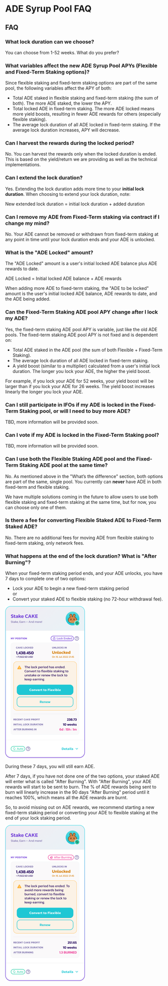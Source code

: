 # ADE Syrup Pool FAQ

## FAQ

### What lock duration can we choose?

You can choose from 1-52 weeks. What do you prefer?

### What variables affect the new ADE Syrup Pool APYs (Flexible and Fixed-Term Staking options)?

Since flexible staking and fixed-term staking options are part of the same pool, the following variables affect the APY of both:

* Total ADE staked in flexible staking and fixed-term staking (the sum of both). The more ADE staked, the lower the APY.
* Total locked ADE in fixed-term staking. The more ADE locked means more yield boosts, resulting in fewer ADE rewards for others (especially flexible staking).
* The average lock duration of all ADE locked in fixed-term staking. If the average lock duration increases, APY will decrease.

### Can I harvest the rewards during the locked period?

No. You can harvest the rewards only when the locked duration is ended. This is based on the yield/return we are providing as well as the technical implementations.

### Can I extend the lock duration?

Yes. Extending the lock duration adds more time to your **initial lock duration**. When choosing to extend your lock duration, note:

New extended lock duration = initial lock duration + added duration

### Can I remove my ADE from Fixed-Term staking via contract if I change my mind?

No. Your ADE cannot be removed or withdrawn from fixed-term staking at any point in time until your lock duration ends and your ADE is unlocked.

### What is the "ADE Locked" amount?

The "ADE Locked" amount is a user's initial locked ADE balance plus ADE rewards to date.&#x20;

ADE Locked = Initial locked ADE balance + ADE rewards

When adding more ADE to fixed-term staking, the "ADE to be locked" amount is the user's initial locked ADE balance, ADE rewards to date, and the ADE being added.

### Can the Fixed-Term Staking ADE pool APY change after I lock my ADE?

Yes, the fixed-term staking ADE pool APY is variable, just like the old ADE pools. The fixed-term staking ADE pool APY is not fixed and is dependent on:

* Total ADE staked in the ADE pool (the sum of both Flexible + Fixed-Term Staking).
* The average lock duration of all ADE locked in fixed-term staking.
* A yield boost (similar to a multiplier) calculated from a user's initial lock duration. The longer you lock your ADE, the higher the yield boost.

For example, if you lock your ADE for 52 weeks, your yield boost will be larger than if you lock your ADE for 26 weeks. The yield boost increases linearly the longer you lock your ADE.

### Can I still participate in IFOs if my ADE is locked in the Fixed-Term Staking pool, or will I need to buy more ADE?

TBD, more information will be provided soon.

### Can I vote if my ADE is locked in the Fixed-Term Staking pool?

TBD, more information will be provided soon.

### Can I use both the Flexible Staking ADE pool and the Fixed-Term Staking ADE pool at the same time?

No. As mentioned above in the "What’s the difference" section, both options are part of the same, single pool. You currently can **never** have ADE in both fixed-term and flexible staking.

We have multiple solutions coming in the future to allow users to use both flexible staking and fixed-term staking at the same time, but for now, you can choose only one of them.

### Is there a fee for converting Flexible Staked ADE to Fixed-Term Staked ADE?

No. There are no additional fees for moving ADE from flexible staking to fixed-term staking, only network fees.

### What happens at the end of the lock duration? What is "After Burning"?

When your fixed-term staking period ends, and your ADE unlocks, you have 7 days to complete one of two options:

* Lock your ADE to begin a new fixed-term staking period\
  or
* Convert your staked ADE to flexible staking (no 72-hour withdrawal fee).

![](../../../.gitbook/assets/cake-pool-lock-end.png)

During these 7 days, you will still earn ADE.

After 7 days, if you have not done one of the two options, your staked ADE will enter what is called "After Burning". With "After Burning", your ADE rewards will start to be sent to burn. The % of ADE rewards being sent to burn will linearly increase in the 90 days "After Burning" period until it reaches 100%, which means all the ADE rewards are burnt.

So, to avoid missing out on ADE rewards, we recommend starting a new fixed-term staking period or converting your ADE to flexible staking at the end of your lock staking period.

![](<../../../.gitbook/assets/cake-pool-lock-burn (1).png>)
